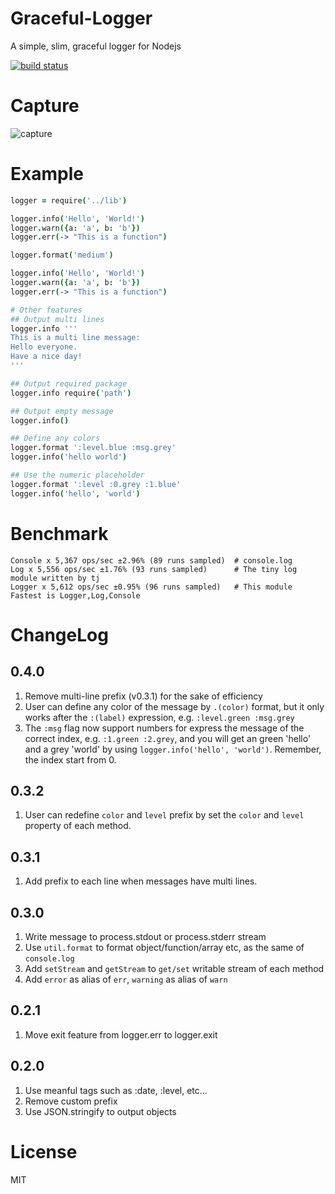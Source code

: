 Graceful-Logger
======
A simple, slim, graceful logger for Nodejs

[![build status](https://api.travis-ci.org/sailxjx/graceful-logger.png)](https://travis-ci.org/sailxjx/graceful-logger)

# Capture

![capture](https://raw.github.com/sailxjx/graceful-logger/master/capture/capture.png)

# Example
```coffeescript
logger = require('../lib')

logger.info('Hello', 'World!')
logger.warn({a: 'a', b: 'b'})
logger.err(-> "This is a function")

logger.format('medium')

logger.info('Hello', 'World!')
logger.warn({a: 'a', b: 'b'})
logger.err(-> "This is a function")

# Other features
## Output multi lines
logger.info '''
This is a multi line message:
Hello everyone.
Have a nice day!
'''

## Output required package
logger.info require('path')

## Output empty message
logger.info()

## Define any colors
logger.format ':level.blue :msg.grey'
logger.info('hello world')

## Use the numeric placeholder
logger.format ':level :0.grey :1.blue'
logger.info('hello', 'world')
```

# Benchmark
```
Console x 5,367 ops/sec ±2.96% (89 runs sampled)  # console.log
Log x 5,556 ops/sec ±1.76% (93 runs sampled)      # The tiny log module written by tj
Logger x 5,612 ops/sec ±0.95% (96 runs sampled)   # This module
Fastest is Logger,Log,Console
```

# ChangeLog
## 0.4.0
1. Remove multi-line prefix (v0.3.1) for the sake of efficiency
2. User can define any color of the message by `.(color)` format, but it only works after the `:(label)` expression, e.g. `:level.green :msg.grey`
3. The `:msg` flag now support numbers for express the message of the correct index, e.g. `:1.green :2.grey`, and you will get an  green 'hello' and a grey 'world' by using `logger.info('hello', 'world')`. Remember, the index start from 0.

## 0.3.2
1. User can redefine `color` and `level` prefix by set the `color` and `level` property of each method.

## 0.3.1
1. Add prefix to each line when messages have multi lines.

## 0.3.0
1. Write message to process.stdout or process.stderr stream
2. Use `util.format` to format object/function/array etc, as the same of `console.log`
3. Add `setStream` and `getStream` to `get/set` writable stream of each method
4. Add `error` as alias of `err`, `warning` as alias of `warn`

## 0.2.1
1. Move exit feature from logger.err to logger.exit

## 0.2.0
1. Use meanful tags such as :date, :level, etc...
2. Remove custom prefix
3. Use JSON.stringify to output objects

# License

MIT
